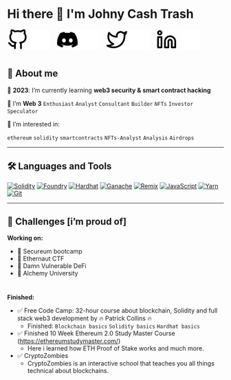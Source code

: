 # Hi there 👋 I'm Johny Cash Trash

[![website](./img/github-light.svg)](https://github.com/Flopicek#gh-light-mode-only)
[![website](./img/github-dark.svg)](https://github.com/Flopicek#gh-dark-mode-only)
&nbsp;&nbsp;
[![website](./img/discord-mark-black.svg)](#gh-light-mode-only)
[![website](./img/discord-mark-white.svg)](#gh-dark-mode-only)
&nbsp;&nbsp;
[![website](./img/twitter-light.svg)](https://twitter.com/JohnyCashTrash#gh-light-mode-only)
[![website](./img/twitter-dark.svg)](https://twitter.com/JohnyCashTrash#gh-dark-mode-only)
&nbsp;&nbsp;
[![website](./img/linkedin-light.svg)](https://www.linkedin.com/in/martin-florian-2a923b140/#gh-light-mode-only)
[![website](./img/linkedin-dark.svg)](https://www.linkedin.com/in/martin-florian-2a923b140/#gh-dark-mode-only)


#

## 👻 About me

🎯 **2023**: I’m currently learning **web3 security & smart contract hacking**

🌱 I’m **Web 3** `Enthusiast` `Analyst` `Consultant` `Builder` `NFTs` `Investor` `Speculator`

🔭 I’m interested in:

`ethereum` `solidity` `smartcontracts` `NFTs-Analyst` `Analysis` `Airdrops`

---

## 🛠 Languages and Tools

<a href="https://docs.soliditylang.org" target="_blank"><img alt="Solidity"
        src="https://img.shields.io/badge/Solidity-e6e6e6?style=for-the-badge&logo=solidity&logoColor=black"/></a>
<a href="https://book.getfoundry.sh/" target="_blank"><img alt="Foundry"
        src="https://custom-icon-badges.demolab.com/badge/-Foundry-2C8EBB?style=for-the-badge&logo=foundry&logoColor=white"/></a>
<a href="https://hardhat.org/" target="_blank"><img alt="Hardhat"
        src="https://custom-icon-badges.demolab.com/badge/-Hardhat-323330?style=for-the-badge&logo=hh&logoColor=bwown"/></a>
<a href="https://trufflesuite.com/ganache/" target="_blank"><img alt="Ganache"
        src="https://custom-icon-badges.demolab.com/badge/-Ganache-CB3837?style=for-the-badge&logo=ganache-seeklogo&logoColor=bwown"/></a>
<a href="https://remix.ethereum.org/" target="_blank"><img alt="Remix"
        src="https://custom-icon-badges.demolab.com/badge/-Remix-e6e6e6?style=for-the-badge&logo=remix_logo&logoColor=black"/></a>
<a href="https://developer.mozilla.org/en-US/docs/Web/JavaScript" target="_blank"><img alt="JavaScript"
        src="https://img.shields.io/badge/JavaScript-C79600?style=for-the-badge&logo=javascript&logoColor=323330"/></a>
<a href="https://yarnpkg.com" target="_blank"><img alt="Yarn"
        src="https://img.shields.io/badge/Yarn-2C8EBB?style=for-the-badge&logo=yarn&logoColor=white"/></a>
<a href="https://git-scm.com" target="_blank"><img alt="Git"
        src="https://img.shields.io/badge/Git-F05032?style=for-the-badge&logo=git&logoColor=white"/></a>

---

## 📌 Challenges [i’m proud of]

**Working on:**

- 🎯 Secureum bootcamp
- 🎯 Ethernaut CTF
- 🎯 Damn Vulnerable DeFi
- 🎯 Alchemy University

#

**Finished:**

- ✅ Free Code Camp: 32-hour course about blockchain, Solidity and full stack web3 development by 🔥 Patrick Collins 🔥
  - Finished: `Blockchain basics` `Solidity basics` `Hardhat basics`
- ✅ Finished 10 Week Ethereum 2.0 Study Master Course (https://ethereumstudymaster.com/)
  - Here i learned how ETH Proof of Stake works and much more.
- ✅ CryptoZombies
  - CryptoZombies is an interactive school that teaches you all things technical about blockchains.

